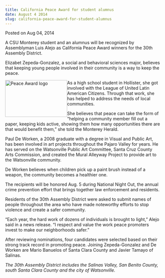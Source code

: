```yaml
---
title: California Peace Award for student alumnus
date: August 4 2014
slug: california-peace-award-for-student-alumnus
---
```


 



<span class="date">Posted on Aug 04, 2014    </span>
<p>A CSU Monterey student and an alumnus will be recognized by
Assemblyman Luis Alejo as California Peace Award winners for the
30th Assembly District.</p>
<p>Elizabet Zepeda-Gonzalez, a social and behavioral sciences
major, believes that keeping young people involved in their
community is a way to keep the peace.</p>
<p><img alt="Peace Award logo" src="https://news.csumb.edu/sites/default/files/65/attachments/news/images/california-peace-award.jpg" style="float:left; width:200px; height:119px">As a high school
student in Hollister, she got involved with the League of United
Latin American Citizens. Through that work, she has helped to
address the needs of local communities.</img></p>
<p>She believes that peace can take the form of &#x201C;helping a
community member fill out a paper, keeping kids active, showing
them how many opportunities there are that would benefit them,&#x201D; she
told the Monterey Herald.</p>
<p>Paul De Worken, a 2008 graduate with a degree in Visual and
Public Art, has been involved in art projects throughout the Pajaro
Valley for years. He has served on the Watsonville Public Art
Committee, Santa Cruz County Arts Commission, and created the Mural
Alleyway Project to provide art to the Watsonville community.</p>
<p>De Worken believes when children pick up a paint brush instead
of a weapon, the community becomes a healthier one.</p>
<p>The recipients will be honored Aug. 5 during National Night Out,
the annual crime prevention effort that brings together law
enforcement and residents.</p>
<p>Residents of the 30th Assembly District were asked to submit
names of people throughout the area who have made noteworthy
efforts to stop violence and create a safer community.</p>
<p>&#x201C;Each year, the hard work of dozens of individuals is brought to
light,&#x201D; Alejo said in a news release. &#x201C;I respect and value the work
peace promoters invest to make our neighborhoods safer.&#x201D;</p>
<p>After reviewing nominations, four candidates were selected based
on their strong track record in promoting peace. Joining
Zepeda-Gonzalez and De Worken are Mario Banuelos of Santa Clara
County and Javier Tamayo of Salinas.</p>
<p><em>The 30th Assembly District includes the Salinas Valley, San
Benito County, south Santa Clara County and the city of
Watsonville.</em><br>
&#xA0;</br></p>





 
